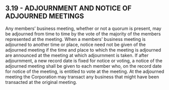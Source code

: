 ## **3.19 - ADJOURNMENT AND NOTICE OF ADJOURNED MEETINGS**

Any members’ business meeting, whether or not a quorum is present, may be adjourned from time to time by the vote of the majority of the members represented at the meeting. When a members' business meeting is adjourned to another time or place, notice need not be given of the adjourned meeting if the time and place to which the meeting is adjourned are announced at the meeting at which adjournment is taken. If after adjournment, a new record date is fixed for notice or voting, a notice of the adjourned meeting shall be given to each member who, on the record date for notice of the meeting, is entitled to vote at the meeting. At the adjourned meeting the Corporation may transact any business that might have been transacted at the original meeting.
